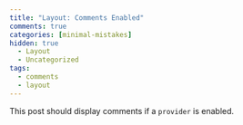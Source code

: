 ```yaml
---
title: "Layout: Comments Enabled"
comments: true
categories: [minimal-mistakes]
hidden: true
  - Layout
  - Uncategorized
tags:
  - comments
  - layout
---
```


This post should display comments if a `provider` is enabled.
<!--stackedit_data:
eyJoaXN0b3J5IjpbLTE5NjY0MTg5NjJdfQ==
-->